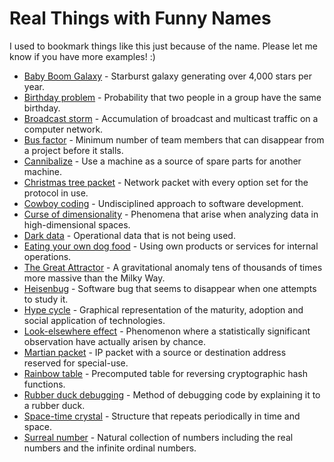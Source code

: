 # Real Things with Funny Names

I used to bookmark things like this just because of the name. Please let me know if you have more examples! :)

- [Baby Boom Galaxy](https://en.wikipedia.org/wiki/Baby_Boom_Galaxy) - Starburst galaxy generating over 4,000 stars per year.
- [Birthday problem](https://en.wikipedia.org/wiki/Birthday_problem) - Probability that two people in a group have the same birthday.
- [Broadcast storm](https://en.wikipedia.org/wiki/Broadcast_storm) - Accumulation of broadcast and multicast traffic on a computer network.
- [Bus factor](https://en.wikipedia.org/wiki/Bus_factor) - Minimum number of team members that can disappear from a project before it stalls.
- [Cannibalize](https://en.oxforddictionaries.com/definition/cannibalize) - Use a machine as a source of spare parts for another machine.
- [Christmas tree packet](https://en.wikipedia.org/wiki/Christmas_tree_packet) - Network packet with every option set for the protocol in use.
- [Cowboy coding](https://en.wikipedia.org/wiki/Cowboy_coding) - Undisciplined approach to software development.
- [Curse of dimensionality](https://en.wikipedia.org/wiki/Curse_of_dimensionality) - Phenomena that arise when analyzing data in high-dimensional spaces.
- [Dark data](https://en.wikipedia.org/wiki/Dark_data) - Operational data that is not being used.
- [Eating your own dog food](https://en.wikipedia.org/wiki/Eating_your_own_dog_food) - Using own products or services for internal operations.
- [The Great Attractor](https://en.wikipedia.org/wiki/Great_Attractor) - A gravitational anomaly tens of thousands of times more massive than the Milky Way.
- [Heisenbug](https://en.wikipedia.org/wiki/Heisenbug) - Software bug that seems to disappear when one attempts to study it.
- [Hype cycle](https://en.wikipedia.org/wiki/Hype_cycle) - Graphical representation of the maturity, adoption and social application of technologies.
- [Look-elsewhere effect](https://en.wikipedia.org/wiki/Look-elsewhere_effect) - Phenomenon where a statistically significant observation have actually arisen by chance.
- [Martian packet](https://en.wikipedia.org/wiki/Martian_packet) - IP packet with a source or destination address reserved for special-use.
- [Rainbow table](https://en.wikipedia.org/wiki/Rainbow_table) - Precomputed table for reversing cryptographic hash functions.
- [Rubber duck debugging](https://en.wikipedia.org/wiki/Rubber_duck_debugging) - Method of debugging code by explaining it to a rubber duck.
- [Space-time crystal](https://en.wikipedia.org/wiki/Space-time_crystal) - Structure that repeats periodically in time and space.
- [Surreal number](https://en.wikipedia.org/wiki/Surreal_number) - Natural collection of numbers including the real numbers and the infinite ordinal numbers.
